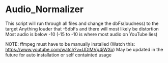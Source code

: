 # Audio_Normalizer
This script will run through all files and change the dbFs(loudness) to the target
Anything louder that -5dbFs and there will most likely be distortion
Most audio is below -10 (-15 to -10 is where most audio on YouTube lies)

NOTE: ffmpeg must have to be manually installed (Watch this: https://www.youtube.com/watch?v=UDIMVp4jWXo)
May be updated in the future for auto installation or self containted usage
